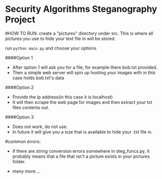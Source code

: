 Security Algorithms Steganography Project
====================


#HOW TO RUN:
create a "pictures" directory under src. This is where all pictures you use to hide your text file in will be stored.

run `python main.py` and choose your options.

####Option 1
- After option 1 will ask you for a file, for example there bob.txt provided. 
- Then a simple web server will spin up hosting your images with in this case holds bob.txt's data

####Option 2
- Provide the ip address(in this case it is localhost)
- It will then scrape the web page for images and then extract your txt files contents out. 

####Option 3
- Does not work, do not use. 
- In future it will give you a size that is available to hide your .txt file in. 


#common errors:
- if there are string conversion errors somewhere in steg_funcs.py, it probably means that 
 a file that isn't a picture exists in your pictures folder.

- many more....
